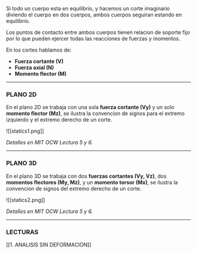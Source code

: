 Si todo un cuerpo esta en equilibrio, y hacemos un corte imaginario diviendo el cuerpo en dos cuerpos, ambos cuerpos seguiran estando en equilibrio. 

Los puntos de contacto entre ambos cuerpos tienen relacion de soporte fijo por lo que pueden ejercer todas las reacciones de fuerzas y momentos. 

En los cortes hablamos de: 
- **Fuerza cortante (V)**        
- **Fuerza axial (N)**
- **Momento flector (M)**

---
### PLANO 2D
En el plano 2D se trabaja con una sola **fuerza cortante (Vy)** y un solo **momento flector (Mz)**, se ilustra la convencion de signos para el extremo izquierdo y el extremo derecho de un corte.

![[statics1.png]]

*Detalles en MIT OCW Lectura 5 y 6.*

---
### PLANO 3D
En el plano 3D se trabaja con dos **fuerzas cortantes (Vy, Vz)**, dos **momentos flectores (My, Mz)**, y un **momento torsor (Mx)**, se ilustra la convencion de signos del extremo derecho de un corte.

![[statics2.png]]

*Detalles en MIT OCW Lectura 5 y 6.*


---
### LECTURAS
[[1. ANALISIS SIN DEFORMACION]]